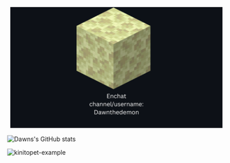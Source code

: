 
<div align="center">
  <img src="./Enchat_Card1.png" height="280" />
</div>

![Dawns's GitHub stats](https://github-readme-stats.vercel.app/api?username=Dawnthedemon&show_icons=true&theme=transparent)

![kinitopet-example](https://github.com/user-attachments/assets/210d3c56-f891-4f8c-bb44-d4c9c5be95ab)
